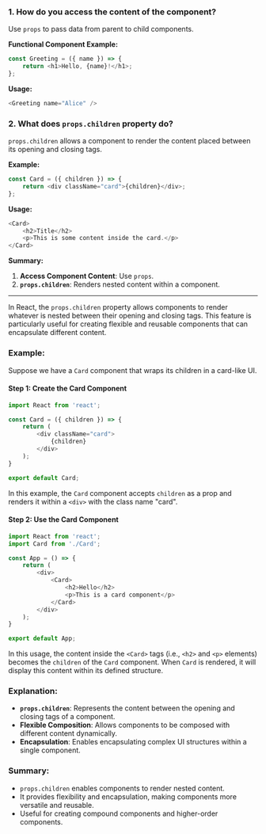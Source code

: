 ### 1. How do you access the content of the component?

Use `props` to pass data from parent to child components.

**Functional Component Example:**

```javascript
const Greeting = ({ name }) => {
    return <h1>Hello, {name}!</h1>;
};
```

**Usage:**

```javascript
<Greeting name="Alice" />
```

### 2. What does `props.children` property do?

`props.children` allows a component to render the content placed between its opening and closing tags.

**Example:**

```javascript
const Card = ({ children }) => {
    return <div className="card">{children}</div>;
};
```

**Usage:**

```javascript
<Card>
    <h2>Title</h2>
    <p>This is some content inside the card.</p>
</Card>
```

**Summary:**
1. **Access Component Content**: Use `props`.
2. **`props.children`**: Renders nested content within a component.

***

In React, the `props.children` property allows components to render whatever is nested between their opening and closing tags. This feature is particularly useful for creating flexible and reusable components that can encapsulate different content.

### Example:

Suppose we have a `Card` component that wraps its children in a card-like UI.

#### Step 1: Create the Card Component

```javascript
import React from 'react';

const Card = ({ children }) => {
    return (
        <div className="card">
            {children}
        </div>
    );
}

export default Card;
```

In this example, the `Card` component accepts `children` as a prop and renders it within a `<div>` with the class name "card".

#### Step 2: Use the Card Component

```javascript
import React from 'react';
import Card from './Card';

const App = () => {
    return (
        <div>
            <Card>
                <h2>Hello</h2>
                <p>This is a card component</p>
            </Card>
        </div>
    );
}

export default App;
```

In this usage, the content inside the `<Card>` tags (i.e., `<h2>` and `<p>` elements) becomes the `children` of the `Card` component. When `Card` is rendered, it will display this content within its defined structure.

### Explanation:

- **`props.children`**: Represents the content between the opening and closing tags of a component.
- **Flexible Composition**: Allows components to be composed with different content dynamically.
- **Encapsulation**: Enables encapsulating complex UI structures within a single component.

### Summary:

- `props.children` enables components to render nested content.
- It provides flexibility and encapsulation, making components more versatile and reusable.
- Useful for creating compound components and higher-order components.